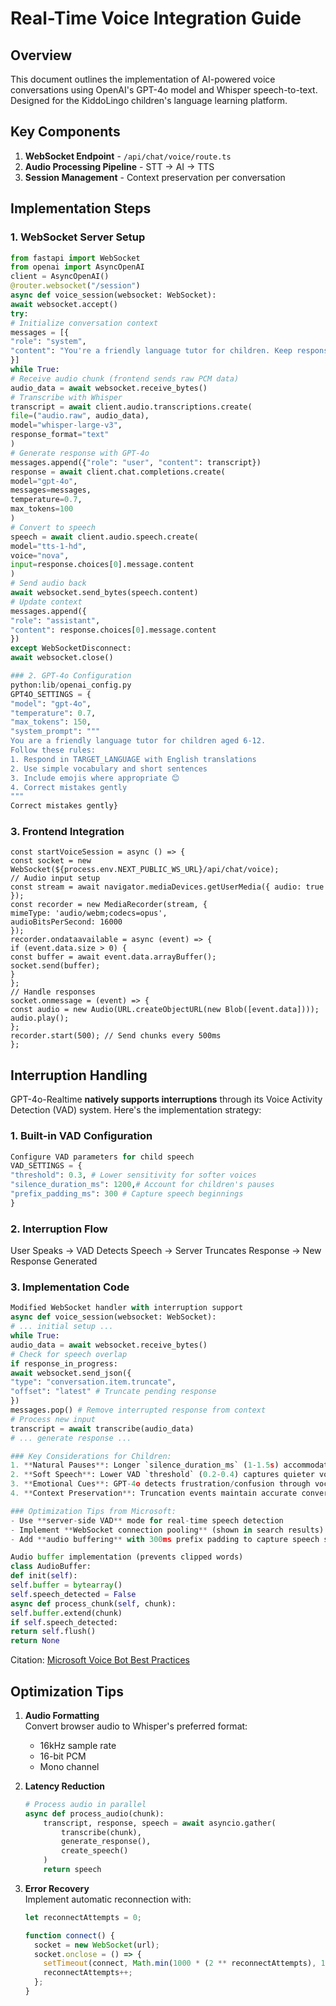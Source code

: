 # Real-Time Voice Integration Guide

## Overview
This document outlines the implementation of AI-powered voice conversations using OpenAI's GPT-4o model and Whisper speech-to-text. Designed for the KiddoLingo children's language learning platform.

## Key Components
1. **WebSocket Endpoint** - `/api/chat/voice/route.ts`
2. **Audio Processing Pipeline** - STT → AI → TTS
3. **Session Management** - Context preservation per conversation

## Implementation Steps

### 1. WebSocket Server Setup 
```python:app/api/chat/voice/route.py
from fastapi import WebSocket
from openai import AsyncOpenAI
client = AsyncOpenAI()
@router.websocket("/session")
async def voice_session(websocket: WebSocket):
await websocket.accept()
try:
# Initialize conversation context
messages = [{
"role": "system",
"content": "You're a friendly language tutor for children. Keep responses under 2 sentences."
}]
while True:
# Receive audio chunk (frontend sends raw PCM data)
audio_data = await websocket.receive_bytes()
# Transcribe with Whisper
transcript = await client.audio.transcriptions.create(
file=("audio.raw", audio_data),
model="whisper-large-v3",
response_format="text"
)
# Generate response with GPT-4o
messages.append({"role": "user", "content": transcript})
response = await client.chat.completions.create(
model="gpt-4o",
messages=messages,
temperature=0.7,
max_tokens=100
)
# Convert to speech
speech = await client.audio.speech.create(
model="tts-1-hd",
voice="nova",
input=response.choices[0].message.content
)
# Send audio back
await websocket.send_bytes(speech.content)
# Update context
messages.append({
"role": "assistant",
"content": response.choices[0].message.content
})
except WebSocketDisconnect:
await websocket.close()

### 2. GPT-4o Configuration
python:lib/openai_config.py
GPT4O_SETTINGS = {
"model": "gpt-4o",
"temperature": 0.7,
"max_tokens": 150,
"system_prompt": """
You are a friendly language tutor for children aged 6-12.
Follow these rules:
1. Respond in TARGET_LANGUAGE with English translations
2. Use simple vocabulary and short sentences
3. Include emojis where appropriate 😊
4. Correct mistakes gently
"""
Correct mistakes gently}
```

### 3. Frontend Integration
```typescript:frontend/app/components/voice/VoiceChat.tsx
const startVoiceSession = async () => {
const socket = new WebSocket(${process.env.NEXT_PUBLIC_WS_URL}/api/chat/voice);
// Audio input setup
const stream = await navigator.mediaDevices.getUserMedia({ audio: true });
const recorder = new MediaRecorder(stream, {
mimeType: 'audio/webm;codecs=opus',
audioBitsPerSecond: 16000
});
recorder.ondataavailable = async (event) => {
if (event.data.size > 0) {
const buffer = await event.data.arrayBuffer();
socket.send(buffer);
}
};
// Handle responses
socket.onmessage = (event) => {
const audio = new Audio(URL.createObjectURL(new Blob([event.data])));
audio.play();
};
recorder.start(500); // Send chunks every 500ms
};
```

## Interruption Handling

GPT-4o-Realtime **natively supports interruptions** through its Voice Activity Detection (VAD) system. Here's the implementation strategy:

### 1. Built-in VAD Configuration
```python
Configure VAD parameters for child speech
VAD_SETTINGS = {
"threshold": 0.3, # Lower sensitivity for softer voices
"silence_duration_ms": 1200,# Account for children's pauses
"prefix_padding_ms": 300 # Capture speech beginnings
}
```

### 2. Interruption Flow
User Speaks → VAD Detects Speech → Server Truncates Response → New Response Generated


### 3. Implementation Code
```python
Modified WebSocket handler with interruption support
async def voice_session(websocket: WebSocket):
# ... initial setup ...
while True:
audio_data = await websocket.receive_bytes()
# Check for speech overlap
if response_in_progress:
await websocket.send_json({
"type": "conversation.item.truncate",
"offset": "latest" # Truncate pending response
})
messages.pop() # Remove interrupted response from context
# Process new input
transcript = await transcribe(audio_data)
# ... generate response ...

### Key Considerations for Children:
1. **Natural Pauses**: Longer `silence_duration_ms` (1-1.5s) accommodates developing speech patterns
2. **Soft Speech**: Lower VAD `threshold` (0.2-0.4) captures quieter voices
3. **Emotional Cues**: GPT-4o detects frustration/confusion through vocal patterns
4. **Context Preservation**: Truncation events maintain accurate conversation history

### Optimization Tips from Microsoft:
- Use **server-side VAD** mode for real-time speech detection
- Implement **WebSocket connection pooling** (shown in search results) to reduce latency
- Add **audio buffering** with 300ms prefix padding to capture speech starts
```

```python
Audio buffer implementation (prevents clipped words)
class AudioBuffer:
def init(self):
self.buffer = bytearray()
self.speech_detected = False
async def process_chunk(self, chunk):
self.buffer.extend(chunk)
if self.speech_detected:
return self.flush()
return None
```

Citation: [Microsoft Voice Bot Best Practices](https://techcommunity.microsoft.com/blog/azure-ai-services-blog/voice-bot-gpt-4o-realtime-best-practices---a-learning-from-customer-journey/4373584)

## Optimization Tips
1. **Audio Formatting**  
   Convert browser audio to Whisper's preferred format:
   - 16kHz sample rate
   - 16-bit PCM
   - Mono channel

2. **Latency Reduction**  
   ```python
   # Process audio in parallel
   async def process_audio(chunk):
       transcript, response, speech = await asyncio.gather(
           transcribe(chunk),
           generate_response(),
           create_speech()
       )
       return speech
   ```

3. **Error Recovery**  
   Implement automatic reconnection with:
   ```typescript
   let reconnectAttempts = 0;
   
   function connect() {
     socket = new WebSocket(url);
     socket.onclose = () => {
       setTimeout(connect, Math.min(1000 * (2 ** reconnectAttempts), 10000));
       reconnectAttempts++;
     };
   }
   ```

